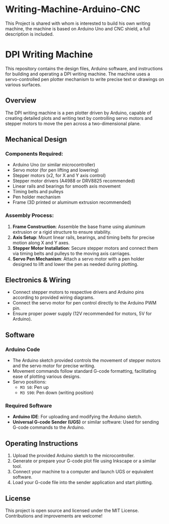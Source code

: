 # Writing-Machine-Arduino-CNC
This Project is shared with whom is interested to build his own writing machine, the machine is based on Arduino Uno and CNC shield, a full description is included.

# DPI Writing Machine

This repository contains the design files, Arduino software, and instructions for building and operating a DPI writing machine. The machine uses a servo-controlled pen plotter mechanism to write precise text or drawings on various surfaces.

## Overview

The DPI writing machine is a pen plotter driven by Arduino, capable of creating detailed plots and writing text by controlling servo motors and stepper motors to move the pen across a two-dimensional plane.

## Mechanical Design

### Components Required:

- Arduino Uno (or similar microcontroller)
- Servo motor (for pen lifting and lowering)
- Stepper motors (x2, for X and Y axis control)
- Stepper motor drivers (A4988 or DRV8825 recommended)
- Linear rails and bearings for smooth axis movement
- Timing belts and pulleys
- Pen holder mechanism
- Frame (3D printed or aluminum extrusion recommended)

### Assembly Process:

1. **Frame Construction**: Assemble the base frame using aluminum extrusion or a rigid structure to ensure stability.
2. **Axis Setup**: Mount linear rails, bearings, and timing belts for precise motion along X and Y axes.
3. **Stepper Motor Installation**: Secure stepper motors and connect them via timing belts and pulleys to the moving axis carriages.
4. **Servo Pen Mechanism**: Attach a servo motor with a pen holder designed to lift and lower the pen as needed during plotting.

## Electronics & Wiring

- Connect stepper motors to respective drivers and Arduino pins according to provided wiring diagrams.
- Connect the servo motor for pen control directly to the Arduino PWM pin.
- Ensure proper power supply (12V recommended for motors, 5V for Arduino).

## Software

### Arduino Code
- The Arduino sketch provided controls the movement of stepper motors and the servo motor for precise writing.
- Movement commands follow standard G-code formatting, facilitating ease of plotting various designs.
- Servo positions:
  - `M3 S0`: Pen up
  - `M3 S90`: Pen down (writing position)

### Required Software

- **Arduino IDE**: For uploading and modifying the Arduino sketch.
- **Universal G-code Sender (UGS)** or similar software: Used for sending G-code commands to the Arduino.

## Operating Instructions

1. Upload the provided Arduino sketch to the microcontroller.
2. Generate or prepare your G-code plot file using Inkscape or a similar tool.
3. Connect your machine to a computer and launch UGS or equivalent software.
4. Load your G-code file into the sender application and start plotting.

## License

This project is open source and licensed under the MIT License. Contributions and improvements are welcome!


